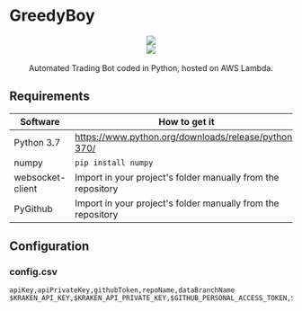 # GreedyBoy

<p align="center">
  <img src="https://github.com/kevinpruvost/GreedyBoy/blob/main/logo/eye.png"/><br/>
  <img src="https://github.com/kevinpruvost/GreedyBoy/blob/main/logo/title.png"/><br/><br/>
Automated Trading Bot coded in Python, hosted on AWS Lambda.
</p>


## Requirements

|Software        |How to get it                                               |
|----------------|------------------------------------------------------------|
|Python 3.7      |https://www.python.org/downloads/release/python-370/        |
|numpy           |`pip install numpy`                                         |
|websocket-client|Import in your project's folder manually from the repository|
|PyGithub        |Import in your project's folder manually from the repository|

## Configuration

### config.csv

```csv
apiKey,apiPrivateKey,githubToken,repoName,dataBranchName
$KRAKEN_API_KEY,$KRAKEN_API_PRIVATE_KEY,$GITHUB_PERSONAL_ACCESS_TOKEN,$REPOSITORY_NAME_FOR_DATA,$DATA_BRANCH_NAME
```
